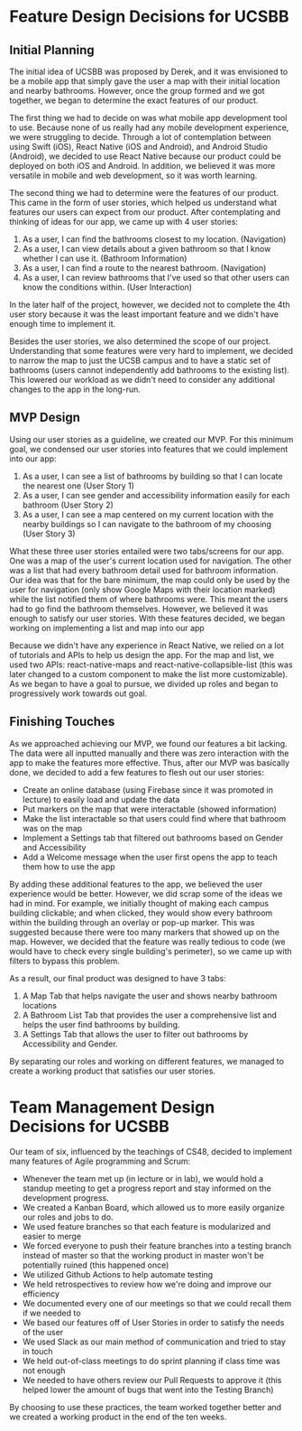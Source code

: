 # Feature Design Decisions for UCSBB

## Initial Planning
The initial idea of UCSBB was proposed by Derek, and it was envisioned to be a mobile app that simply gave the user a map with their initial location and nearby bathrooms. However, once the group formed and we got together, we began to determine the exact features of our product.

The first thing we had to decide on was what mobile app development tool to use. Because none of us really had any mobile development experience, we were struggling to decide. Through a lot of contemplation between using Swift (iOS), React Native (iOS and Android), and Android Studio (Android), we decided to use React Native because our product could be deployed on both iOS and Android. In addition, we believed it was more versatile in mobile and web development, so it was worth learning.

The second thing we had to determine were the features of our product. This came in the form of user stories, which helped us understand what features our users can expect from our product. After contemplating and thinking of ideas for our app, we came up with 4 user stories:
1. As a user, I can find the bathrooms closest to my location. (Navigation)
2. As a user, I can view details about a given bathroom so that I know whether I can use it. (Bathroom Information)
3. As a user, I can find a route to the nearest bathroom. (Navigation)
4. As a user, I can review bathrooms that I've used so that other users can know the conditions within. (User Interaction)

In the later half of the project, however, we decided not to complete the 4th user story because it was the least important feature and we didn't have enough time to implement it.

Besides the user stories, we also determined the scope of our project. Understanding that some features were very hard to implement, we decided to narrow the map to just the UCSB campus and to have a static set of bathrooms (users cannot independently add bathrooms to the existing list). This lowered our workload as we didn't need to consider any additional changes to the app in the long-run.

## MVP Design
Using our user stories as a guideline, we created our MVP. For this minimum goal, we condensed our user stories into features that we could implement into our app:
1. As a user, I can see a list of bathrooms by building so that I can locate the nearest one (User Story 1)
2. As a user, I can see gender and accessibility information easily for each bathroom (User Story 2)
3. As a user, I can see a map centered on my current location with the nearby buildings so I can navigate to the bathroom of my choosing (User Story 3)

What these three user stories entailed were two tabs/screens for our app. One was a map of the user's current location used for navigation. The other was a list that had every bathroom detail used for bathroom information. Our idea was that for the bare minimum, the map could only be used by the user for navigation (only show Google Maps with their location marked) while the list notified them of where bathrooms were. This meant the users had to go find the bathroom themselves. However, we believed it was enough to satisfy our user stories. With these features decided, we began working on implementing a list and map into our app

Because we didn't have any experience in React Native, we relied on a lot of tutorials and APIs to help us design the app. For the map and list, we used two APIs: react-native-maps and react-native-collapsible-list (this was later changed to a custom component to make the list more customizable). As we began to have a goal to pursue, we divided up roles and began to progressively work towards out goal.

## Finishing Touches
As we approached achieving our MVP, we found our features a bit lacking. The data were all inputted manually and there was zero interaction with the app to make the features more effective. Thus, after our MVP was basically done, we decided to add a few features to flesh out our user stories:
* Create an online database (using Firebase since it was promoted in lecture) to easily load and update the data
* Put markers on the map that were interactable (showed information)
* Make the list interactable so that users could find where that bathroom was on the map
* Implement a Settings tab that filtered out bathrooms based on Gender and Accessibility
* Add a Welcome message when the user first opens the app to teach them how to use the app

By adding these additional features to the app, we believed the user experience would be better. However, we did scrap some of the ideas we had in mind. For example, we initially thought of making each campus building clickable; and when clicked, they would show every bathroom within the building through an overlay or pop-up marker. This was suggested because there were too many markers that showed up on the map. However, we decided that the feature was really tedious to code (we would have to check every single building's perimeter), so we came up with filters to bypass this problem.

As a result, our final product was designed to have 3 tabs:
1. A Map Tab that helps navigate the user and shows nearby bathroom locations
2. A Bathroom List Tab that provides the user a comprehensive list and helps the user find bathrooms by building.
3. A Settings Tab that allows the user to filter out bathrooms by Accessibility and Gender.

By separating our roles and working on different features, we managed to create a working product that satisfies our user stories. 

# Team Management Design Decisions for UCSBB
Our team of six, influenced by the teachings of CS48, decided to implement many features of Agile programming and Scrum:
* Whenever the team met up (in lecture or in lab), we would hold a standup meeting to get a progress report and stay informed on the development progress.
* We created a Kanban Board, which allowed us to more easily organize our roles and jobs to do.
* We used feature branches so that each feature is modularized and easier to merge
* We forced everyone to push their feature branches into a testing branch instead of master so that the working product in master won't be potentially ruined (this happened once)
* We utilized Github Actions to help automate testing
* We held retrospectives to review how we're doing and improve our efficiency
* We documented every one of our meetings so that we could recall them if we needed to
* We based our features off of User Stories in order to satisfy the needs of the user
* We used Slack as our main method of communication and tried to stay in touch
* We held out-of-class meetings to do sprint planning if class time was not enough
* We needed to have others review our Pull Requests to approve it (this helped lower the amount of bugs that went into the Testing Branch)

By choosing to use these practices, the team worked together better and we created a working product in the end of the ten weeks.
